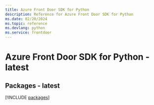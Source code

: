 ```yaml
---
title: Azure Front Door SDK for Python
description: Reference for Azure Front Door SDK for Python
ms.date: 02/20/2024
ms.topic: reference
ms.devlang: python
ms.service: frontdoor
---
```

# Azure Front Door SDK for Python - latest
## Packages - latest
[!INCLUDE [packages](front-door-index.md)]
